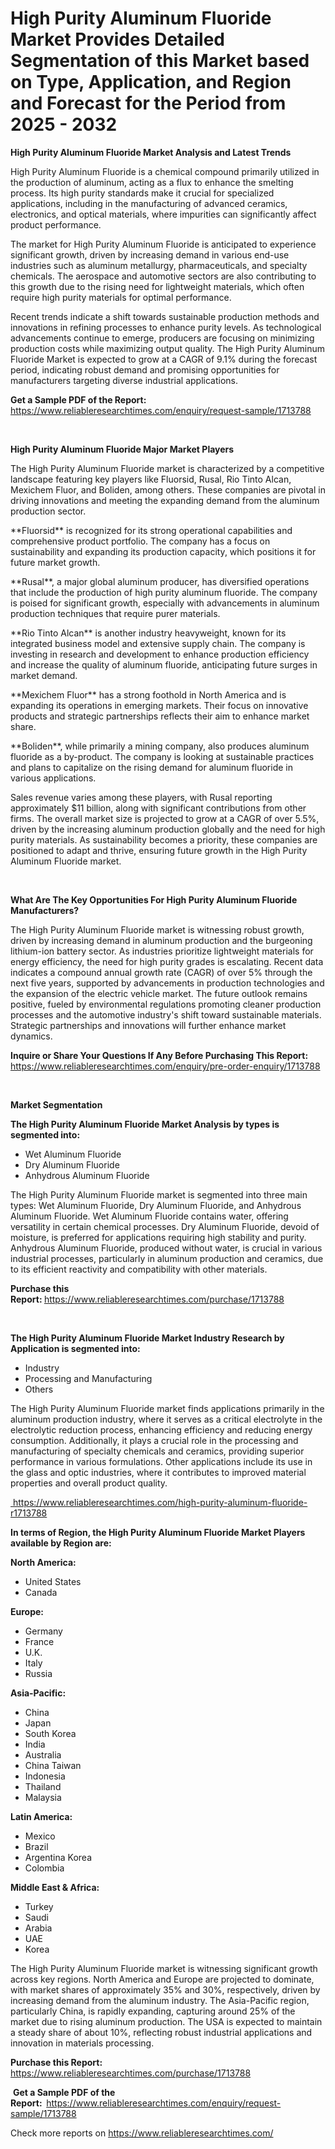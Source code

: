 <p><h1>High Purity Aluminum Fluoride Market Provides Detailed Segmentation of this Market based on Type, Application, and Region and Forecast for the Period from 2025 - 2032</h1></p><p><strong>High Purity Aluminum Fluoride Market Analysis and Latest Trends</strong></p>
<p><p>High Purity Aluminum Fluoride is a chemical compound primarily utilized in the production of aluminum, acting as a flux to enhance the smelting process. Its high purity standards make it crucial for specialized applications, including in the manufacturing of advanced ceramics, electronics, and optical materials, where impurities can significantly affect product performance.</p><p>The market for High Purity Aluminum Fluoride is anticipated to experience significant growth, driven by increasing demand in various end-use industries such as aluminum metallurgy, pharmaceuticals, and specialty chemicals. The aerospace and automotive sectors are also contributing to this growth due to the rising need for lightweight materials, which often require high purity materials for optimal performance.</p><p>Recent trends indicate a shift towards sustainable production methods and innovations in refining processes to enhance purity levels. As technological advancements continue to emerge, producers are focusing on minimizing production costs while maximizing output quality. The High Purity Aluminum Fluoride Market is expected to grow at a CAGR of 9.1% during the forecast period, indicating robust demand and promising opportunities for manufacturers targeting diverse industrial applications.</p></p>
<p><strong>Get a Sample PDF of the Report:&nbsp;</strong> <a href="https://www.reliableresearchtimes.com/enquiry/request-sample/1713788?utm_campaign=2232&utm_medium=2&utm_source=Github&utm_content=ia&utm_term=28032025&utm_id=high-purity-aluminum-fluoride">https://www.reliableresearchtimes.com/enquiry/request-sample/1713788</a></p>
<p>&nbsp;</p>
<p><strong>High Purity Aluminum Fluoride Major Market Players</strong></p>
<p><p>The High Purity Aluminum Fluoride market is characterized by a competitive landscape featuring key players like Fluorsid, Rusal, Rio Tinto Alcan, Mexichem Fluor, and Boliden, among others. These companies are pivotal in driving innovations and meeting the expanding demand from the aluminum production sector.</p><p>**Fluorsid** is recognized for its strong operational capabilities and comprehensive product portfolio. The company has a focus on sustainability and expanding its production capacity, which positions it for future market growth. </p><p>**Rusal**, a major global aluminum producer, has diversified operations that include the production of high purity aluminum fluoride. The company is poised for significant growth, especially with advancements in aluminum production techniques that require purer materials.</p><p>**Rio Tinto Alcan** is another industry heavyweight, known for its integrated business model and extensive supply chain. The company is investing in research and development to enhance production efficiency and increase the quality of aluminum fluoride, anticipating future surges in market demand.</p><p>**Mexichem Fluor** has a strong foothold in North America and is expanding its operations in emerging markets. Their focus on innovative products and strategic partnerships reflects their aim to enhance market share.</p><p>**Boliden**, while primarily a mining company, also produces aluminum fluoride as a by-product. The company is looking at sustainable practices and plans to capitalize on the rising demand for aluminum fluoride in various applications.</p><p>Sales revenue varies among these players, with Rusal reporting approximately $11 billion, along with significant contributions from other firms. The overall market size is projected to grow at a CAGR of over 5.5%, driven by the increasing aluminum production globally and the need for high purity materials. As sustainability becomes a priority, these companies are positioned to adapt and thrive, ensuring future growth in the High Purity Aluminum Fluoride market.</p></p>
<p>&nbsp;</p>
<p><strong>What Are The Key Opportunities For High Purity Aluminum Fluoride Manufacturers?</strong></p>
<p><p>The High Purity Aluminum Fluoride market is witnessing robust growth, driven by increasing demand in aluminum production and the burgeoning lithium-ion battery sector. As industries prioritize lightweight materials for energy efficiency, the need for high purity grades is escalating. Recent data indicates a compound annual growth rate (CAGR) of over 5% through the next five years, supported by advancements in production technologies and the expansion of the electric vehicle market. The future outlook remains positive, fueled by environmental regulations promoting cleaner production processes and the automotive industry's shift toward sustainable materials. Strategic partnerships and innovations will further enhance market dynamics.</p></p>
<p><strong>Inquire or Share Your Questions If Any Before Purchasing This Report:</strong> <a href="https://www.reliableresearchtimes.com/enquiry/pre-order-enquiry/1713788?utm_campaign=2232&utm_medium=2&utm_source=Github&utm_content=ia&utm_term=28032025&utm_id=high-purity-aluminum-fluoride">https://www.reliableresearchtimes.com/enquiry/pre-order-enquiry/1713788</a></p>
<p>&nbsp;</p>
<p><strong>Market Segmentation</strong></p>
<p><strong>The High Purity Aluminum Fluoride Market Analysis by types is segmented into:</strong></p>
<p><ul><li>Wet Aluminum Fluoride</li><li>Dry Aluminum Fluoride</li><li>Anhydrous Aluminum Fluoride</li></ul></p>
<p><p>The High Purity Aluminum Fluoride market is segmented into three main types: Wet Aluminum Fluoride, Dry Aluminum Fluoride, and Anhydrous Aluminum Fluoride. Wet Aluminum Fluoride contains water, offering versatility in certain chemical processes. Dry Aluminum Fluoride, devoid of moisture, is preferred for applications requiring high stability and purity. Anhydrous Aluminum Fluoride, produced without water, is crucial in various industrial processes, particularly in aluminum production and ceramics, due to its efficient reactivity and compatibility with other materials.</p></p>
<p><strong>Purchase this Report:&nbsp;</strong><a href="https://www.reliableresearchtimes.com/purchase/1713788?utm_campaign=2232&utm_medium=2&utm_source=Github&utm_content=ia&utm_term=28032025&utm_id=high-purity-aluminum-fluoride">https://www.reliableresearchtimes.com/purchase/1713788</a></p>
<p>&nbsp;</p>
<p><strong>The High Purity Aluminum Fluoride Market Industry Research by Application is segmented into:</strong></p>
<p><ul><li>Industry</li><li>Processing and Manufacturing</li><li>Others</li></ul></p>
<p><p>The High Purity Aluminum Fluoride market finds applications primarily in the aluminum production industry, where it serves as a critical electrolyte in the electrolytic reduction process, enhancing efficiency and reducing energy consumption. Additionally, it plays a crucial role in the processing and manufacturing of specialty chemicals and ceramics, providing superior performance in various formulations. Other applications include its use in the glass and optic industries, where it contributes to improved material properties and overall product quality.</p></p>
<p><a href="https://www.reliableresearchtimes.com/high-purity-aluminum-fluoride-r1713788?utm_campaign=2232&utm_medium=2&utm_source=Github&utm_content=ia&utm_term=28032025&utm_id=high-purity-aluminum-fluoride">&nbsp;https://www.reliableresearchtimes.com/high-purity-aluminum-fluoride-r1713788</a></p>
<p><strong>In terms of Region, the High Purity Aluminum Fluoride Market Players available by Region are:</strong></p>
<p>
    <p> <strong> North America: </strong>
        <ul>
            <li>United States</li>
            <li>Canada</li>
        </ul>
        </p> 
    <p> <strong> Europe: </strong>
        <ul>
            <li>Germany</li>
            <li>France</li>
            <li>U.K.</li>
            <li>Italy</li>
            <li>Russia</li>
        </ul>
        </p> 
    <p> <strong> Asia-Pacific: </strong>
        <ul>
            <li>China</li>
            <li>Japan</li>
            <li>South Korea</li>
            <li>India</li>
            <li>Australia</li>
            <li>China Taiwan</li>
            <li>Indonesia</li>
            <li>Thailand</li>
            <li>Malaysia</li>
        </ul>
        </p> 
    <p> <strong> Latin America: </strong>
        <ul>
            <li>Mexico</li>
            <li>Brazil</li>
            <li>Argentina Korea</li>
            <li>Colombia</li>
        </ul>
        </p> 
    <p> <strong> Middle East & Africa: </strong>
        <ul>
            <li>Turkey</li>
            <li>Saudi</li>
            <li>Arabia</li>
            <li>UAE</li>
            <li>Korea</li>
        </ul>
    </p>
    </p>
<p><p>The High Purity Aluminum Fluoride market is witnessing significant growth across key regions. North America and Europe are projected to dominate, with market shares of approximately 35% and 30%, respectively, driven by increasing demand from the aluminum industry. The Asia-Pacific region, particularly China, is rapidly expanding, capturing around 25% of the market due to rising aluminum production. The USA is expected to maintain a steady share of about 10%, reflecting robust industrial applications and innovation in materials processing.</p></p>
<p><strong>Purchase this Report: </strong><a href="https://www.reliableresearchtimes.com/purchase/1713788?utm_campaign=2232&utm_medium=2&utm_source=Github&utm_content=ia&utm_term=28032025&utm_id=high-purity-aluminum-fluoride">https://www.reliableresearchtimes.com/purchase/1713788</a></p>
<p>&nbsp;<strong>Get a Sample PDF of the Report:&nbsp;&nbsp;</strong><a href="https://www.reliableresearchtimes.com/enquiry/request-sample/1713788?utm_campaign=2232&utm_medium=2&utm_source=Github&utm_content=ia&utm_term=28032025&utm_id=high-purity-aluminum-fluoride">https://www.reliableresearchtimes.com/enquiry/request-sample/1713788</a></p>
<p><strong></strong></p>
<p>Check more reports on <a href="https://www.reliableresearchtimes.com/?utm_campaign=2232&utm_medium=2&utm_source=Github&utm_content=ia&utm_term=28032025&utm_id=high-purity-aluminum-fluoride">https://www.reliableresearchtimes.com/</a></p>